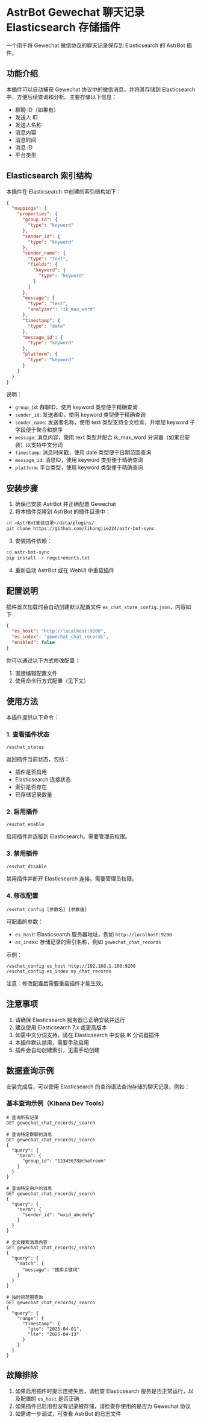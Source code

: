 # AstrBot Gewechat 聊天记录 Elasticsearch 存储插件

一个用于将 Gewechat 微信协议的聊天记录保存到 Elasticsearch 的 AstrBot 插件。

## 功能介绍

本插件可以自动捕获 Gewechat 协议中的微信消息，并将其存储到 Elasticsearch 中，方便后续查询和分析。主要存储以下信息：

- 群聊 ID（如果有）
- 发送人 ID
- 发送人名称
- 消息内容
- 消息时间
- 消息 ID
- 平台类型

## Elasticsearch 索引结构

本插件在 Elasticsearch 中创建的索引结构如下：

```json
{
  "mappings": {
    "properties": {
      "group_id": {
        "type": "keyword"
      },
      "sender_id": {
        "type": "keyword"
      },
      "sender_name": {
        "type": "text",
        "fields": {
          "keyword": {
            "type": "keyword"
          }
        }
      },
      "message": {
        "type": "text",
        "analyzer": "ik_max_word"
      },
      "timestamp": {
        "type": "date"
      },
      "message_id": {
        "type": "keyword"
      },
      "platform": {
        "type": "keyword"
      }
    }
  }
}
```

说明：
- `group_id`: 群聊ID，使用 keyword 类型便于精确查询
- `sender_id`: 发送者ID，使用 keyword 类型便于精确查询
- `sender_name`: 发送者名称，使用 text 类型支持全文检索，并增加 keyword 子字段便于聚合和排序
- `message`: 消息内容，使用 text 类型并配合 ik_max_word 分词器（如果已安装）以支持中文分词
- `timestamp`: 消息时间戳，使用 date 类型便于日期范围查询
- `message_id`: 消息ID，使用 keyword 类型便于精确查询
- `platform`: 平台类型，使用 keyword 类型便于精确查询

## 安装步骤

1. 确保已安装 AstrBot 并正确配置 Gewechat
2. 将本插件克隆到 AstrBot 的插件目录中：

```bash
cd <AstrBot安装目录>/data/plugins/
git clone https://github.com/lihongjie224/astr-bot-sync
```

3. 安装插件依赖：

```bash
cd astr-bot-sync
pip install -r requirements.txt
```

4. 重新启动 AstrBot 或在 WebUI 中重载插件

## 配置说明

插件首次加载时会自动创建默认配置文件 `es_chat_store_config.json`，内容如下：

```json
{
  "es_host": "http://localhost:9200",
  "es_index": "gewechat_chat_records",
  "enabled": false
}
```

你可以通过以下方式修改配置：

1. 直接编辑配置文件
2. 使用命令行方式配置（见下文）

## 使用方法

本插件提供以下命令：

### 1. 查看插件状态

```
/eschat_status
```

返回插件当前状态，包括：
- 插件是否启用
- Elasticsearch 连接状态
- 索引是否存在
- 已存储记录数量

### 2. 启用插件

```
/eschat_enable
```

启用插件并连接到 Elasticsearch。需要管理员权限。

### 3. 禁用插件

```
/eschat_disable
```

禁用插件并断开 Elasticsearch 连接。需要管理员权限。

### 4. 修改配置

```
/eschat_config [参数名] [参数值]
```

可配置的参数：
- `es_host`: Elasticsearch 服务器地址，例如 `http://localhost:9200`
- `es_index`: 存储记录的索引名称，例如 `gewechat_chat_records`

示例：
```
/eschat_config es_host http://192.168.1.100:9200
/eschat_config es_index my_chat_records
```

注意：修改配置后需要重载插件才能生效。

## 注意事项

1. 请确保 Elasticsearch 服务器已正确安装并运行
2. 建议使用 Elasticsearch 7.x 或更高版本
3. 如需中文分词支持，请在 Elasticsearch 中安装 IK 分词器插件
4. 本插件默认禁用，需要手动启用
5. 插件会自动创建索引，无需手动创建

## 数据查询示例

安装完成后，可以使用 Elasticsearch 的查询语法查询存储的聊天记录，例如：

### 基本查询示例（Kibana Dev Tools）

```
# 查询所有记录
GET gewechat_chat_records/_search

# 查询特定群聊的消息
GET gewechat_chat_records/_search
{
  "query": {
    "term": {
      "group_id": "12345678@chatroom"
    }
  }
}

# 查询特定用户的消息
GET gewechat_chat_records/_search
{
  "query": {
    "term": {
      "sender_id": "wxid_abcdefg"
    }
  }
}

# 全文搜索消息内容
GET gewechat_chat_records/_search
{
  "query": {
    "match": {
      "message": "搜索关键词"
    }
  }
}

# 按时间范围查询
GET gewechat_chat_records/_search
{
  "query": {
    "range": {
      "timestamp": {
        "gte": "2025-04-01",
        "lte": "2025-04-13"
      }
    }
  }
}
```

## 故障排除

1. 如果启用插件时提示连接失败，请检查 Elasticsearch 服务是否正常运行，以及配置的 `es_host` 是否正确
2. 如果插件已启用但没有记录被存储，请检查你使用的是否为 Gewechat 协议
3. 如需进一步调试，可查看 AstrBot 的日志文件
